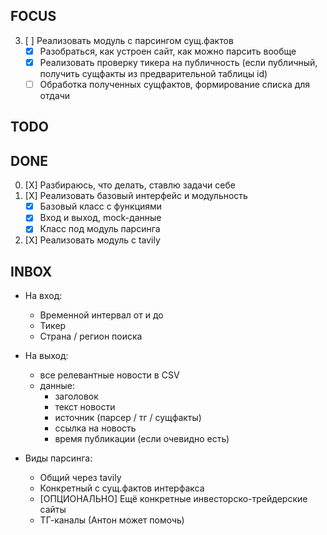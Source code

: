 ## FOCUS
3. [ ] Реализовать модуль с парсингом сущ.фактов 
    - [X] Разобраться, как устроен сайт, как можно парсить вообще
    - [X] Реализовать проверку тикера на публичность (если публичный, получить сущфакты из предварительной таблицы id)
    - [ ] Обработка полученных сущфактов, формирование списка для отдачи

## TODO



## DONE
0. [X] Разбираюсь, что делать, ставлю задачи себе
1. [X] Реализовать базовый интерфейс и модульность 
    - [X] Базовый класс с функциями
    - [X] Вход и выход, mock-данные
    - [X] Класс под модуль парсинга
2. [X] Реализовать модуль с tavily



## INBOX
- На вход:
    - Временной интервал от и до
    - Тикер
    - Страна / регион поиска

- На выход:
    - все релевантные новости в CSV
    - данные: 
        - заголовок
        - текст новости
        - источник (парсер / тг / сущфакты)
        - ссылка на новость
        - время публикации (если очевидно есть) 


- Виды парсинга:
    - Общий через tavily
    - Конкретный с сущ.фактов интерфакса
    - [ОПЦИОНАЛЬНО] Ещё конкретные инвесторско-трейдерские сайты
    - ТГ-каналы (Антон может помочь)